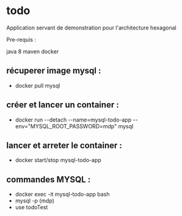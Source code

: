 # todo
Application servant de demonstration pour l'architecture hexagonal


Pre-requis :

java 8
maven
docker

## récuperer image mysql :
- docker pull mysql

## créer et lancer un container :
- docker run --detach --name=mysql-todo-app --env="MYSQL_ROOT_PASSWORD=mdp" mysql

## lancer et arreter le container :
- docker start/stop mysql-todo-app

## commandes MYSQL :
- docker exec -it mysql-todo-app bash
- mysql -p (mdp)
- use todoTest
